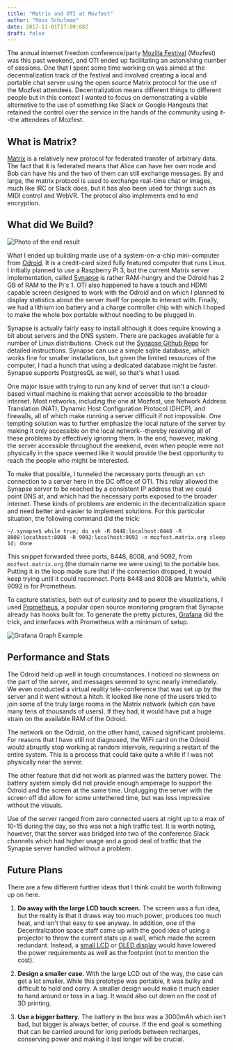 ```yaml
---
title: "Matrix and OTI at Mozfest"
author: "Ross Schulman"
date: 2017-11-01T17:00:08Z
draft: false 
---
```

The annual internet freedom conference/party [Mozilla Festival](https://mozillafestival.org/) (Mozfest) was this past weekend, and OTI ended up facilitating an astonishing number of sessions. One that I spent some time working on was aimed at the decentralization track of the festival and involved creating a local and portable chat server using the open source Matrix protocol for the use of the Mozfest attendees. Decentralization means different things to different people but in this context I wanted to focus on demonstrating a viable alternative to the use of something like Slack or Google Hangouts that retained the control over the service in the hands of the community using it--the attendees of Mozfest. 

What is Matrix?
---
[Matrix](https://matrix.org/) is a relatively new protocol for federated transfer of arbitrary data. The fact that it is federated means that Alice can have her own node and Bob can have his and the two of them can still exchange messages. By and large, the matrix protocol is used to exchange real-time chat or images, much like IRC or Slack does, but it has also been used for things such as MIDI control and WebVR. The protocol also implements end to end encryption.

What did We Build?
---

![Photo of the end result](/images/mozfest-result.png)

What I ended up building made use of a system-on-a-chip mini-computer from [Odroid](http://www.hardkernel.com/main/products/prdt_info.php?g_code=G145457216438). It is a credit-card sized fully featured computer that runs Linux. I initially planned to use a Raspberry Pi 3, but the current Matrix server implementation, called [Synapse](https://github.com/matrix-org/synapse) is rather RAM-hungry and the Odroid has 2 GB of RAM to the Pi's 1. OTI also happened to have a touch and HDMI capable screen designed to work with the Odroid and on which I planned to display statistics about the server itself for people to interact with. Finally, we had a lithium ion battery and a charge controller chip with which I hoped to make the whole box portable without needing to be plugged in.

Synapse is actually fairly easy to install although it does require knowing a bit about servers and the DNS system. There are packages available for a number of Linux distributions. Check out the [Synapse Github Repo](https://github.com/matrix-org/synapse) for detailed instructions. Synapse can use a simple sqlite database, which works fine for smaller installations, but given the limited resources of the computer, I had a hunch that using a dedicated database might be faster. Synapse supports PostgresQL as well, so that's what I used.

One major issue with trying to run any kind of server that isn't a cloud-based virtual machine is making that server accessible to the broader internet. Most networks, including the one at Mozfest, use Network Address Translation (NAT), Dynamic Host Configuration Protocol (DHCP), and firewalls, all of which make running a server difficult if not impossible. One tempting solution was to further emphasize the local nature of the server by making it only accessible on the local network--thereby resolving all of these problems by effectively ignoring them. In the end, however, making the server accessible throughout the weekend, even when people were not physically in the space seemed like it would provide the best opportunity to reach the people who might be interested.

To make that possible, I tunneled the necessary ports through an `ssh` connection to a server here in the DC office of OTI. This relay allowed the Synapse server to be reached by a consistent IP address that we could point DNS at, and which had the necessary ports exposed to the broader internet. These kinds of problems are endemic in the decentralization space and need better and easier to implement solutions. For this particular situation, the following command did the trick:

```~shell
~/.synapse$ while true; do ssh -R 8448:localhost:8448 -R 8008:localhost:8008 -R 9092:localhost:9092 -n mozfest.matrix.org sleep 1d; done
```

This snippet forwarded three ports, 8448, 8008, and 9092, from `mozfest.matrix.org` (the domain name we were using) to the portable box. Putting it in the loop made sure that if the connection dropped, it would keep trying until it could reconnect. Ports 8448 and 8008 are Matrix's, while 9092 is for Prometheus.

To capture statistics, both out of curiosity and to power the visualizations, I used [Prometheus](https://prometheus.io/), a popular open source monitoring program that Synapse already has hooks built for. To generate the pretty pictures, [Grafana](https://grafana.com/) did the trick, and interfaces with Prometheus with a minimum of setup.

![Grafana Graph Example](/images/mozfest-grafana.png)

Performance and Stats
---
The Odroid held up well in tough circumstances. I noticed no slowness on the part of the server, and messages seemed to sync nearly immediately. We even conducted a virtual reality tele-conference that was set up by the server and it went without a hitch. It looked like none of the users tried to join some of the truly large rooms in the Matrix network (which can have many tens of thousands of users). If they had, it would have put a huge strain on the available RAM of the Odroid.

The network on the Odroid, on the other hand, caused significant problems. For reasons that I have still not diagnosed, the WiFi card on the Odroid would abruptly stop working at random intervals, requiring a restart of the entire system. This is a process that could take quite a while if I was not physically near the server. 

The other feature that did not work as planned was the battery power. The battery system simply did not provide enough amperage to support the Odroid and the screen at the same time. Unplugging the server with the screen off did allow for some untethered time, but was less impressive without the visuals.

Use of the server ranged from zero connected users at night up to a max of 10-15 during the day, so this was not a high traffic test. It is worth noting, however, that the server was bridged into two of the conference Slack channels which had higher usage and a good deal of traffic that the Synapse server handled without a problem.

Future Plans
---
There are a few different further ideas that I think could be worth following up on here.

1. **Do away with the large LCD touch screen.** The screen was a fun idea, but the reality is that it draws way too much power, produces too much heat, and isn't that easy to see anyway. In addition, one of the Decentralization space staff came up with the good idea of using a projector to throw the current stats up a wall, which made the screen redundant. Instead, a [small LCD](https://www.adafruit.com/product/181) or [OLED display](https://www.adafruit.com/product/326) would have lowered the power requirements as well as the footprint (not to mention the cost).

2. **Design a smaller case.** With the large LCD out of the way, the case can get a lot smaller. While this prototype was portable, it was bulky and difficult to hold and carry. A smaller design would make it much easier to hand around or toss in a bag. It would also cut down on the cost of 3D printing.

3. **Use a bigger battery.** The battery in the box was a 3000mAh which isn't bad, but bigger is always better, of course. If the end goal is something that can be carried around for long periods between recharges, conserving power and making it last longer will be crucial.
